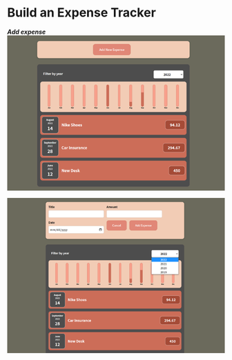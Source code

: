 # Build an Expense Tracker 

***Add expense***
![Homepage](/public/assets/expenses_track.png)

![Homepage](/public/assets/addExpense_track.png)
